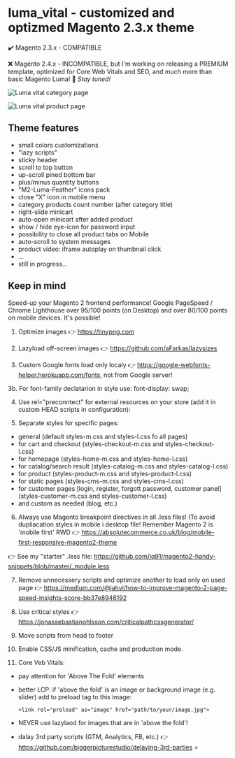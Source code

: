 # luma_vital - customized and optizmed Magento 2.3.x theme

:heavy_check_mark: Magento 2.3.x - COMPATIBLE

:x: Magento 2.4.x - INCOMPATIBLE, but I'm working on releasing a PREMIUM template, optimized for Core Web Vitals and SEO, and much more than basic Magento Luma! :rocket: _Stay tuned!_


![Luma vital category page](https://github.com/jq91/magento2-luma-optimized/blob/main/README-assets/luma-vital-category.png)

![Luma vital product page](https://github.com/jq91/magento2-luma-optimized/blob/main/README-assets/luma-vital-product.png)

## Theme features
- small colors customizations
- "lazy scripts"
- sticky header
- scroll to top button
- up-scroll pined bottom bar
- plus/minus quantity buttons
- "M2-Luma-Feather" icons pack
- close "X" icon in mobile menu
- category products count number (after category title)
- right-slide minicart
- auto-open minicart after added product
- show / hide eye-icon for password input
- possibility to close all product tabs on Mobile
- auto-scroll to system messages
- product video: iframe autoplay on thumbnail click
- ...
- still in progress...

## Keep in mind
Speed-up your Magento 2 frontend performance! Google PageSpeed / Chrome Lighthouse over 95/100 points (on Desktop) and over 80/100 points on mobile devices. It's possible!

1. Optimize images :point_right: https://tinypng.com

2. Lazyload off-screen images :point_right: https://github.com/aFarkas/lazysizes

3. Custom Google fonts load only localy :point_right: https://google-webfonts-helper.herokuapp.com/fonts, not from Google server!

3b. For font-family declatarion in style use: 
font-display: swap;

4. Use rel="preconntect" for external resources on your store (add it in custom HEAD scripts in configuration):
<link rel="preconnect" href="https://www.googleadservices.com">
<link rel="preconnect" href="https://www.gstatic.com">
<link rel="preconnect" href="https://www.google.pl">
<link rel="preconnect" href="https://googleads.g.doubleclick.net">
<link rel="preconnect" href="https://www.google.com">
<link rel="preconnect" href="https://fonts.googleapis.com">
<link rel="preconnect" href="https://www.google-analytics.com">
<link rel="preconnect" href="https://connect.facebook.net">
<link rel="preconnect" href="https://www.facebook.com">

5. Separate styles for specific pages:
- general (default styles-m.css and styles-l.css fo all pages)
- for cart and checkout (styles-checkout-m.css and styles-checkout-l.css)
- for homepage (styles-home-m.css and styles-home-l.css)
- for catalog/search result (styles-catalog-m.css and styles-catalog-l.css)
- for product (styles-product-m.css and styles-product-l.css)
- for static pages (styles-cms-m.css and styles-cms-l.css)
- for customer pages [login, register, forgott password, customer panel] (styles-customer-m.css and styles-customer-l.css)
- and custom as needed (blog, etc.) 

6. Always use Magento breakpoint directives in all .less files!
(To avoid dupliacation styles in mobile i desktop file! Remember Magento 2 is 'mobile first' RWD :point_right: https://absolutecommerce.co.uk/blog/mobile-first-responsive-magento2-theme

:point_right: See my "starter" .less file: https://github.com/jq91/magento2-handy-snippets/blob/master/_module.less

7. Remove unnecessery scripts and optimize another to load only on used page :point_right: https://medium.com/@jahvi/how-to-improve-magento-2-page-speed-insights-score-bb37e8946192

8. Use critical styles :point_right: https://jonassebastianohlsson.com/criticalpathcssgenerator/

9. Move scripts from head to footer

10. Enable CSS/JS minification, cache and production mode.

11. Core Veb Vitals:
- pay attention for 'Above The Fold' elements
- better LCP: if 'above the fold' is an image or background image (e.g. slider) add to <head> preload tag to this image:
  
  `<link rel="preload" as="image" href="path/to/your/image.jpg">`
  
- NEVER use lazylaod for images that are in 'above the fold'!
- dalay 3rd party scripts (GTM, Analytics, FB, etc.) :point_right: https://github.com/biggerpicturestudio/delaying-3rd-parties :star:
